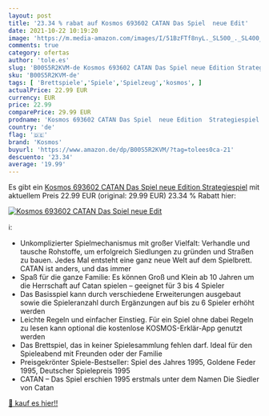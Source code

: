 ```yaml
---
layout: post
title: '23.34 % rabat auf Kosmos 693602 CATAN Das Spiel  neue Edit'
date: 2021-10-22 10:19:20
image: 'https://m.media-amazon.com/images/I/51BzFTf8nyL._SL500_._SL400_.jpg'
comments: true
category: ofertas
author: 'tole.es'
slug: 'B00S5R2KVM-de Kosmos 693602 CATAN Das Spiel neue Edition Strategiespiel'
sku: 'B00S5R2KVM-de'
tags: [ 'Brettspiele','Spiele','Spielzeug','kosmos', ]
actualPrice: 22.99 EUR
currency: EUR
price: 22.99
comparePrice: 29.99 EUR
prodname: 'Kosmos 693602 CATAN Das Spiel  neue Edition  Strategiespiel'
country: 'de'
flag: '🇩🇪'
brand: 'Kosmos'
buyurl: 'https://www.amazon.de/dp/B00S5R2KVM/?tag=tolees0ca-21'
descuento: '23.34'
average: '19.99'
---
```


Es gibt ein [Kosmos 693602 CATAN Das Spiel  neue Edition  Strategiespiel](https://www.amazon.de/dp/B00S5R2KVM/?tag=tolees0ca-21) mit aktuellem Preis 22.99 EUR (original: 29.99 EUR) 23.34 % Rabatt hier:

[![Kosmos 693602 CATAN Das Spiel  neue Edit](https://m.media-amazon.com/images/I/51BzFTf8nyL._SL500_._SL400_.jpg)](https://www.amazon.de/dp/B00S5R2KVM/?tag=tolees0ca-21)

ℹ️:

- Unkomplizierter Spielmechanismus mit großer Vielfalt: Verhandle und tausche Rohstoffe, um erfolgreich Siedlungen zu gründen und Straßen zu bauen. Jedes Mal entsteht eine ganz neue Welt auf dem Spielbrett. CATAN ist anders, und das immer
- Spaß für die ganze Familie: Es können Groß und Klein ab 10 Jahren um die Herrschaft auf Catan spielen – geeignet für 3 bis 4 Spieler
- Das Basisspiel kann durch verschiedene Erweiterungen ausgebaut sowie die Spieleranzahl durch Ergänzungen auf bis zu 6 Spieler erhöht werden
- Leichte Regeln und einfacher Einstieg. Für ein Spiel ohne dabei Regeln zu lesen kann optional die kostenlose KOSMOS-Erklär-App genutzt werden
- Das Brettspiel, das in keiner Spielesammlung fehlen darf. Ideal für den Spieleabend mit Freunden oder der Familie
- Preisgekrönter Spiele-Bestseller: Spiel des Jahres 1995, Goldene Feder 1995, Deutscher Spielepreis 1995
- CATAN – Das Spiel erschien 1995 erstmals unter dem Namen Die Siedler von Catan

[🛒 kauf es hier!!](https://www.amazon.de/dp/B00S5R2KVM/?tag=tolees0ca-21)
